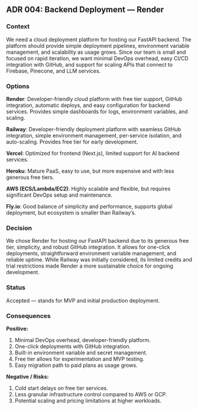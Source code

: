 ## ADR 004: Backend Deployment — Render

### Context
 We need a cloud deployment platform for hosting our FastAPI backend. The platform should provide simple deployment pipelines, environment variable management, and scalability as usage grows. Since our team is small and focused on rapid iteration, we want minimal DevOps overhead, easy CI/CD integration with GitHub, and support for scaling APIs that connect to Firebase, Pinecone, and LLM services.

### Options
**Render**: Developer-friendly cloud platform with free tier support, GitHub integration, automatic deploys, and easy configuration for backend services. Provides simple dashboards for logs, environment variables, and scaling.

**Railway**: Developer-friendly deployment platform with seamless GitHub integration, simple environment management, per-service isolation, and auto-scaling. Provides free tier for early development.

**Vercel**: Optimized for frontend (Next.js), limited support for AI backend services.

**Heroku**: Mature PaaS, easy to use, but more expensive and with less generous free tiers.

**AWS (ECS/Lambda/EC2)**: Highly scalable and flexible, but requires significant DevOps setup and maintenance.

**Fly.io**: Good balance of simplicity and performance, supports global deployment, but ecosystem is smaller than Railway’s.

### Decision
We chose Render for hosting our FastAPI backend due to its generous free tier, simplicity, and robust GitHub integration. It allows for one-click deployments, straightforward environment variable management, and reliable uptime. While Railway was initially considered, its limited credits and trial restrictions made Render a more sustainable choice for ongoing development.

### Status
 Accepted — stands for MVP and initial production deployment.

### Consequences
**Positive:**
1. Minimal DevOps overhead, developer-friendly platform.
2. One-click deployments with GitHub integration.
3. Built-in environment variable and secret management.
4. Free tier allows for experimentation and MVP testing.
5. Easy migration path to paid plans as usage grows.

**Negative / Risks:**
1. Cold start delays on free tier services.
2. Less granular infrastructure control compared to AWS or GCP.
3. Potential scaling and pricing limitations at higher workloads.
